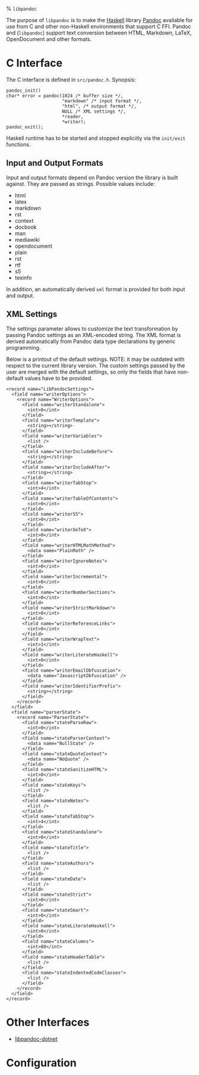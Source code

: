 % `libpandoc`

The purpose of `libpandoc` is to make the [Haskell][1] library
[Pandoc][2] available for use from C and other non-Haskell
environments that support C FFI.  Pandoc and (`libpandoc`) support
text conversion between HTML, Markdown, LaTeX, OpenDocument and other
formats.


# C Interface

The C interface is defined in `src/pandoc.h`. Synopsis:

    pandoc_init()
    char* error = pandoc(1024 /* buffer size */,
                         "markdown" /* input format */,
                         "html", /* output format */,
                         NULL /* XML settings */,
                         *reader,
                         *writer);
    pandoc_exit();

Haskell runtime has to be started and stopped explicitly via the
`init/exit` functions.


## Input and Output Formats

Input and output formats depend on Pandoc version the library is built
against.  They are passed as strings.  Possible values include:

  * html
  * latex
  * markdown
  * rst
  * context
  * docbook
  * man
  * mediawiki
  * opendocument
  * plain
  * rst
  * rtf
  * s5
  * texinfo

In addition, an automatically derived `xml` format is provided for
both input and output.


## XML Settings

The settings parameter allows to customize the text transformation by
passing Pandoc settings as an XML-encoded string.  The XML format is
derived automatically from Pandoc data type declarations by generic
programming.

Below is a printout of the default settings.  NOTE: it may be outdated
with respect to the current library version.  The custom settings
passed by the user are merged with the default settings, so only the
fields that have non-default values have to be provided.

    <record name="LibPandocSettings">
      <field name="writerOptions">
        <record name="WriterOptions">
          <field name="writerStandalone">
            <int>0</int>
          </field>
          <field name="writerTemplate">
            <string></string>
          </field>
          <field name="writerVariables">
            <list />
          </field>
          <field name="writerIncludeBefore">
            <string></string>
          </field>
          <field name="writerIncludeAfter">
            <string></string>
          </field>
          <field name="writerTabStop">
            <int>4</int>
          </field>
          <field name="writerTableOfContents">
            <int>0</int>
          </field>
          <field name="writerS5">
            <int>0</int>
          </field>
          <field name="writerXeTeX">
            <int>0</int>
          </field>
          <field name="writerHTMLMathMethod">
            <data name="PlainMath" />
          </field>
          <field name="writerIgnoreNotes">
            <int>0</int>
          </field>
          <field name="writerIncremental">
            <int>0</int>
          </field>
          <field name="writerNumberSections">
            <int>0</int>
          </field>
          <field name="writerStrictMarkdown">
            <int>0</int>
          </field>
          <field name="writerReferenceLinks">
            <int>0</int>
          </field>
          <field name="writerWrapText">
            <int>1</int>
          </field>
          <field name="writerLiterateHaskell">
            <int>0</int>
          </field>
          <field name="writerEmailObfuscation">
            <data name="JavascriptObfuscation" />
          </field>
          <field name="writerIdentifierPrefix">
            <string></string>
          </field>
        </record>
      </field>
      <field name="parserState">
        <record name="ParserState">
          <field name="stateParseRaw">
            <int>0</int>
          </field>
          <field name="stateParserContext">
            <data name="NullState" />
          </field>
          <field name="stateQuoteContext">
            <data name="NoQuote" />
          </field>
          <field name="stateSanitizeHTML">
            <int>0</int>
          </field>
          <field name="stateKeys">
            <list />
          </field>
          <field name="stateNotes">
            <list />
          </field>
          <field name="stateTabStop">
            <int>4</int>
          </field>
          <field name="stateStandalone">
            <int>0</int>
          </field>
          <field name="stateTitle">
            <list />
          </field>
          <field name="stateAuthors">
            <list />
          </field>
          <field name="stateDate">
            <list />
          </field>
          <field name="stateStrict">
            <int>0</int>
          </field>
          <field name="stateSmart">
            <int>0</int>
          </field>
          <field name="stateLiterateHaskell">
            <int>0</int>
          </field>
          <field name="stateColumns">
            <int>80</int>
          </field>
          <field name="stateHeaderTable">
            <list />
          </field>
          <field name="stateIndentedCodeClasses">
            <list />
          </field>
        </record>
      </field>
    </record>


# Other Interfaces

  * [libpandoc-dotnet][3]


# Configuration


[1]: http://www.haskell.org
[2]: http://johnmacfarlane.net/pandoc/
[3]: http://github.com/toyvo/libpandoc-dotnet
